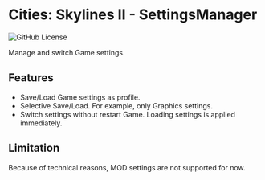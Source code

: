 # Cities: Skylines II - SettingsManager

![GitHub License](https://img.shields.io/github/license/zakuro9715/CS2-SettingsManager?color=blue)

Manage and switch Game settings.

## Features

- Save/Load Game settings as profile.
- Selective Save/Load. For example, only Graphics settings.
- Switch settings without restart Game. Loading settings is applied immediately.

## Limitation


Because of technical reasons, MOD settings are not supported for now.